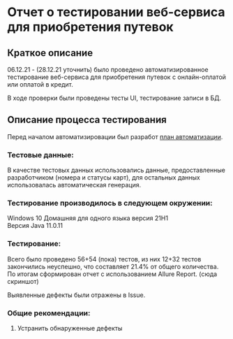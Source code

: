 # Отчет о тестировании веб-сервиса для приобретения путевок

## Краткое описание

06.12.21 - (28.12.21 уточнить) было проведено автоматизированное тестирование веб-сервиса для приобретения путевок с онлайн-оплатой или оплатой в кредит.

В ходе проверки были проведены тесты UI, тестирование записи в БД.


## Описание процесса тестирования

Перед началом автоматизировации был разработ [план автоматизации](Plan.MD).

### Тестовые данные:

В качестве тестовых данных использовались данные, предоставленные разработчиком (номера и статусы карт), для остальных данных использовалась автоматическая генерация.

### Тестирование производилось в следующем окружении:

Windows 10 Домашняя для одного языка версия 21H1  
Версия Java 11.0.11

### Тестирование:

Всего было проведено 56+54 (пока) тестов, из них 12+32 тестов закончились неуспешно, что составляет 21.4% от общего количества.  
По итогам сформирован отчет с использованием Allure Report. (сюда скриншот)

Выявленные дефекты были отражены в Issue.


### Общие рекомендации:
1.	Устранить обнаруженные дефекты
